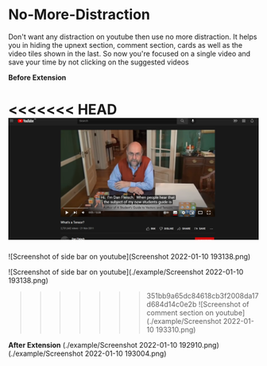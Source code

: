 # No-More-Distraction

Don't want any distraction on youtube then use no more distraction. It helps you in hiding the upnext section, comment section, cards as well as the video tiles shown in the last. So now you're focused on a single video and save your time by not clicking on the suggested videos

**Before Extension**

<<<<<<< HEAD
![Screenshot of side bar on youtube](https://github.com/Bazgha19/No-More-Distraction/blob/master/example/Screenshot%202022-01-10%20192910.png)
=======
![Screenshot of side bar on youtube](Screenshot 2022-01-10 193138.png)

![Screenshot of side bar on youtube](./example/Screenshot 2022-01-10 193138.png)
>>>>>>> 351bb9a65dc84618cb3f2008da17d684d14c0e2b
![Screenshot of comment section on youtube](./example/Screenshot 2022-01-10 193310.png)

**After Extension**
(./example/Screenshot 2022-01-10 192910.png)
(./example/Screenshot 2022-01-10 193004.png)
